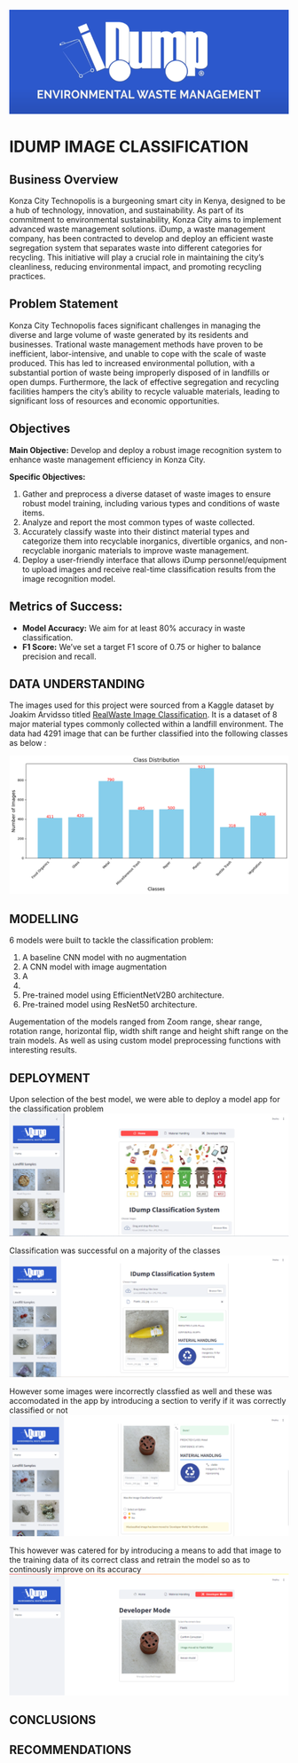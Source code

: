 

![Recycled Waste image](Images/image4.png)
# IDUMP IMAGE CLASSIFICATION


## Business Overview


Konza City Technopolis is a burgeoning smart city in Kenya, designed to be a hub of technology, innovation, and sustainability. As part of its commitment to environmental sustainability, Konza City aims to implement advanced waste management solutions. iDump, a waste management company, has been contracted to develop and deploy an efficient waste segregation system that separates waste into different categories for recycling. This initiative will play a crucial role in maintaining the city’s cleanliness, reducing environmental impact, and promoting recycling practices.

## Problem Statement

Konza City Technopolis faces significant challenges in managing the diverse and large volume of waste generated by its residents and businesses. Trational waste management methods have proven to be inefficient, labor-intensive, and unable to cope with the scale of waste produced. This has led to increased environmental pollution, with a substantial portion of waste being improperly disposed of in landfills or open dumps. Furthermore, the lack of effective segregation and recycling facilities hampers the city’s ability to recycle valuable materials, leading to significant loss of resources and economic opportunities.

## Objectives

**Main Objective:** Develop and deploy a robust image recognition system to enhance waste management efficiency in Konza City.

**Specific Objectives:**
1. Gather and preprocess a diverse dataset of waste images to ensure robust model training, including various types and conditions of waste items.
2. Analyze and report the most common types of waste collected.
3. Accurately classify waste into their distinct material types and categorize them into recyclable inorganics, divertible organics, and non-recyclable inorganic materials to improve waste management.
4. Deploy a user-friendly interface that allows iDump personnel/equipment to upload images and receive real-time classification results from the image recognition model.

## Metrics of Success:
- **Model Accuracy:** We aim for at least 80% accuracy in waste classification.
- **F1 Score:** We’ve set a target F1 score of 0.75 or higher to balance precision and recall.

## DATA UNDERSTANDING

The images used for this project were sourced from a Kaggle dataset by Joakim Arvidsso titled [RealWaste Image Classification](https://www.kaggle.com/datasets/joebeachcapital/realwaste ). It is a dataset of 8 major material types commonly collected within a landfill environment. 
The data  had 4291 image that can be further classified into the following classes as below :
 
![class distribution](Images/classes.png)

## MODELLING

6 models were built to tackle the classification problem:

1. A baseline CNN model with no augmentation
2. A CNN model with image augmentation
3. A 
4.
5. Pre-trained model using EfficientNetV2B0 architecture.
6. Pre-trained model using ResNet50 architecture.

Augementation of the models ranged from Zoom range, shear range, rotation range, horizontal flip, width shift range and height shift range on the train models. As well as using custom model preprocessing functions with interesting results.

## DEPLOYMENT

Upon selection of the best model, we were able to deploy a model app for the classification problem
![home](Images/deploy1.png)

Classification was successful on a majority of the classes
![successful classification](Images/deploy2.png)

However some images were incorrectly classfied as well and these was accomodated in the app by introducing a section to verify if it  was correctly classified or not
![unsuccessful classification](Images/deploy3.png)

This however was catered for by introducing a means to add that image to the training data of its correct class and retrain the model so as to continously improve on its accuracy
![developer mode](Images/deploy4.png)


## CONCLUSIONS


## RECOMMENDATIONS
